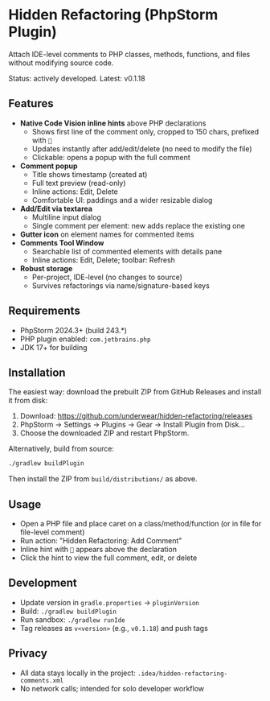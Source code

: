 # Hidden Refactoring (PhpStorm Plugin)

Attach IDE-level comments to PHP classes, methods, functions, and files without modifying source code.

Status: actively developed. Latest: v0.1.18

## Features
- __Native Code Vision inline hints__ above PHP declarations
  - Shows first line of the comment only, cropped to 150 chars, prefixed with `💬`
  - Updates instantly after add/edit/delete (no need to modify the file)
  - Clickable: opens a popup with the full comment
- __Comment popup__
  - Title shows timestamp (created at)
  - Full text preview (read-only)
  - Inline actions: Edit, Delete
  - Comfortable UI: paddings and a wider resizable dialog
- __Add/Edit via textarea__
  - Multiline input dialog
  - Single comment per element: new adds replace the existing one
- __Gutter icon__ on element names for commented items
- __Comments Tool Window__
  - Searchable list of commented elements with details pane
  - Inline actions: Edit, Delete; toolbar: Refresh
- __Robust storage__
  - Per-project, IDE-level (no changes to source)
  - Survives refactorings via name/signature-based keys

## Requirements
- PhpStorm 2024.3+ (build 243.*)
- PHP plugin enabled: `com.jetbrains.php`
- JDK 17+ for building

## Installation
The easiest way: download the prebuilt ZIP from GitHub Releases and install it from disk:

1) Download: https://github.com/underwear/hidden-refactoring/releases
2) PhpStorm → Settings → Plugins → Gear → Install Plugin from Disk…
3) Choose the downloaded ZIP and restart PhpStorm.

Alternatively, build from source:

```bash
./gradlew buildPlugin
```
Then install the ZIP from `build/distributions/` as above.

## Usage
- Open a PHP file and place caret on a class/method/function (or in file for file-level comment)
- Run action: "Hidden Refactoring: Add Comment"
- Inline hint with `💬` appears above the declaration
- Click the hint to view the full comment, edit, or delete

## Development
- Update version in `gradle.properties` → `pluginVersion`
- Build: `./gradlew buildPlugin`
- Run sandbox: `./gradlew runIde`
- Tag releases as `v<version>` (e.g., `v0.1.18`) and push tags

## Privacy
- All data stays locally in the project: `.idea/hidden-refactoring-comments.xml`
- No network calls; intended for solo developer workflow
